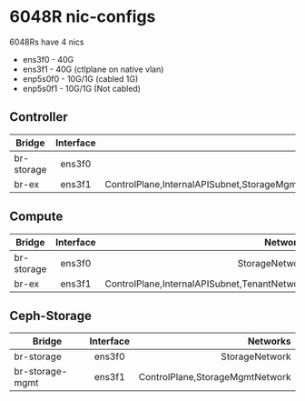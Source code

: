# 6048R nic-configs

6048Rs have 4 nics
* ens3f0 - 40G
* ens3f1 - 40G (ctlplane on native vlan)
* enp5s0f0 - 10G/1G (cabled 1G)
* enp5s0f1 - 10G/1G (Not cabled)

## Controller

|   Bridge   |  Interface     |   Networks     |
|------------|:--------------:|---------------:|
| br-storage | ens3f0         | StorageNetwork |
| br-ex      | ens3f1         | ControlPlane,InternalAPISubnet,StorageMgmtNetwork,TenantNetwork |

## Compute

|   Bridge   |  Interface     |   Networks     |
|------------|:--------------:|---------------:|
| br-storage | ens3f0         | StorageNetwork |
| br-ex      | ens3f1         | ControlPlane,InternalAPISubnet,TenantNetwork |

## Ceph-Storage

|   Bridge   |  Interface     |   Networks     |
|------------|:--------------:|---------------:|
| br-storage | ens3f0         | StorageNetwork |
| br-storage-mgmt| ens3f1         | ControlPlane,StorageMgmtNetwork |
